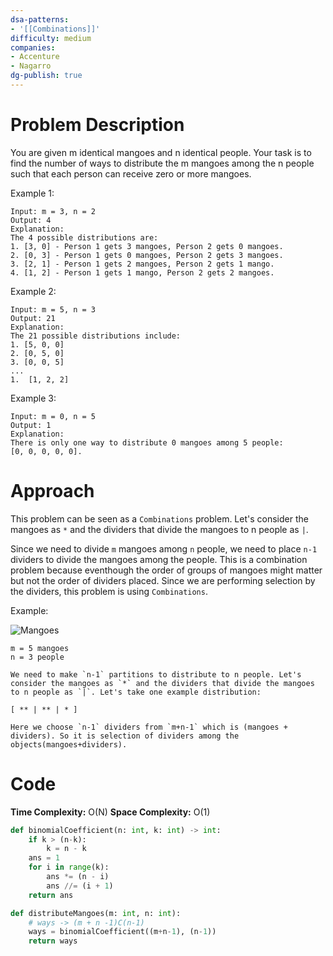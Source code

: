 ```yaml
---
dsa-patterns: 
- '[[Combinations]]'
difficulty: medium
companies: 
- Accenture 
- Nagarro
dg-publish: true
---
```

# Problem Description

You are given m identical mangoes and n identical people. Your task is to find the number of ways to distribute the m mangoes among the n people such that each person can receive zero or more mangoes.

Example 1:
```
Input: m = 3, n = 2
Output: 4
Explanation:
The 4 possible distributions are:
1. [3, 0] - Person 1 gets 3 mangoes, Person 2 gets 0 mangoes.
2. [0, 3] - Person 1 gets 0 mangoes, Person 2 gets 3 mangoes.
3. [2, 1] - Person 1 gets 2 mangoes, Person 2 gets 1 mango.
4. [1, 2] - Person 1 gets 1 mango, Person 2 gets 2 mangoes.
```

Example 2:
```
Input: m = 5, n = 3
Output: 21
Explanation:
The 21 possible distributions include:
1. [5, 0, 0]
2. [0, 5, 0]
3. [0, 0, 5]
...
1.  [1, 2, 2]
```

Example 3:

```
Input: m = 0, n = 5
Output: 1
Explanation:
There is only one way to distribute 0 mangoes among 5 people: 
[0, 0, 0, 0, 0].
```

# Approach

This problem can be seen as a `Combinations` problem. Let's consider the mangoes as `*` and the dividers that divide the mangoes to n people as `|`.

Since we need to divide `m` mangoes among `n` people, we need to place `n-1` dividers to divide the mangoes among the people. This is a combination problem because eventhough the order of groups of mangoes might matter but not the order of dividers placed. Since we are performing selection by the dividers, this problem is using `Combinations`.

Example:

![Mangoes](DSA-Problems/Arrays%20Strings/Medium/image-3.png)

```
m = 5 mangoes
n = 3 people

We need to make `n-1` partitions to distribute to n people. Let's consider the mangoes as `*` and the dividers that divide the mangoes to n people as `|`. Let's take one example distribution:

[ ** | ** | * ]

Here we choose `n-1` dividers from `m+n-1` which is (mangoes + dividers). So it is selection of dividers among the objects(mangoes+dividers).
```



# Code

**Time Complexity:** O(N)
**Space Complexity:** O(1)

```python
def binomialCoefficient(n: int, k: int) -> int:
    if k > (n-k):
        k = n - k
    ans = 1
    for i in range(k):
        ans *= (n - i)
        ans //= (i + 1)
    return ans

def distributeMangoes(m: int, n: int):
    # ways -> (m + n -1)C(n-1)
    ways = binomialCoefficient((m+n-1), (n-1))
    return ways
```